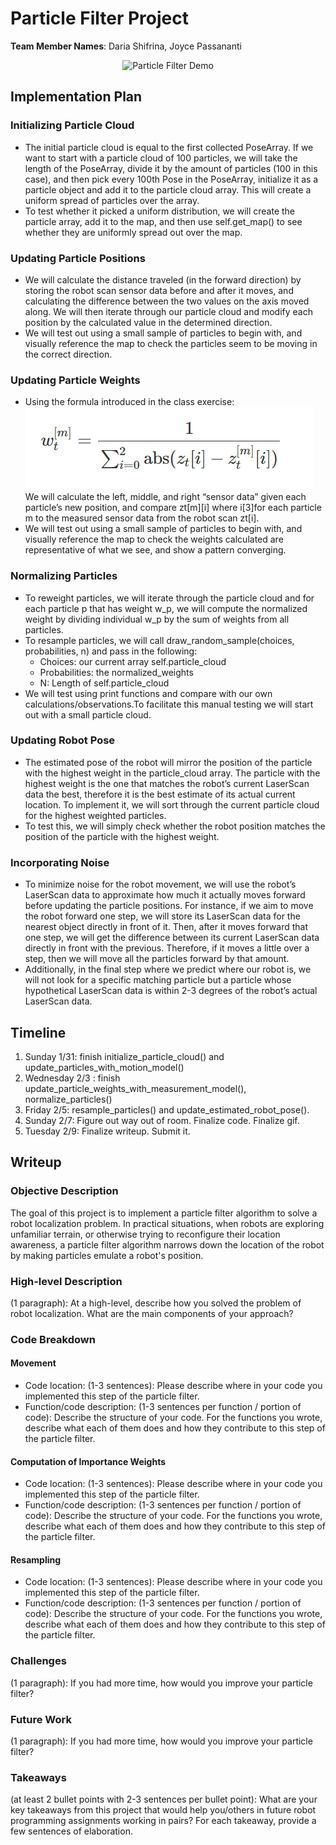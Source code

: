 
# Particle Filter Project
**Team Member Names**: Daria Shifrina, Joyce Passananti  

<p align="center">
  <img src="particlefilter.gif" alt="Particle Filter Demo"/>
</p>

## Implementation Plan

### Initializing Particle Cloud
- The initial particle cloud is equal to the first collected PoseArray. If we want to start with a particle cloud of 100 particles, we will take the length of the PoseArray, divide it by the amount of particles (100 in this case), and then pick every 100th Pose in the PoseArray, initialize it as a particle object and add it to the particle cloud array. This will create a uniform spread of particles over the array.
- To test whether it picked a uniform distribution, we will create the particle array, add it to the map, and then use self.get_map() to see whether they are uniformly spread out over the map. 

### Updating Particle Positions
- We will calculate the distance traveled (in the forward direction) by storing the robot scan sensor data before and after it moves, and calculating the difference between the two values on the axis moved along. We will then iterate through our particle cloud and modify each position by the calculated value in the determined direction.
- We will test out using a small sample of particles to begin with, and visually reference the map to check the particles seem to be moving in the correct direction.

### Updating Particle Weights
- Using the formula introduced in the class exercise:  
  ![equation](/equation.png)  
  We will calculate the left, middle, and right “sensor data” given each particle’s new position, and compare zt[m][i] where i[3]for each particle m to the measured sensor data from the robot scan zt[i]. 
- We will test out using a small sample of particles to begin with, and visually reference the map to check the weights calculated are representative of what we see, and show a pattern converging. 

### Normalizing Particles
- To reweight particles, we will iterate through the particle cloud and for each particle p that has weight w_p, we will compute the normalized weight by dividing individual w_p by the sum of weights from all particles.
- To resample particles, we will call draw_random_sample(choices, probabilities, n) and pass in the following:
    - Choices: our current array self.particle_cloud
    - Probabilities: the normalized_weights
    - N: Length of self.particle_cloud 
- We will test using print functions and compare with our own calculations/observations.To facilitate this manual testing we will start out with a small particle cloud.

### Updating Robot Pose
- The estimated pose of the robot will mirror the position of the particle with the highest weight in the particle_cloud array. The particle with the highest weight is the one that matches the robot’s current LaserScan data the best, therefore it is the best estimate of its actual current location. To implement it, we will sort through the current particle cloud for the highest weighted particles. 
- To test this, we will simply check whether the robot position matches the position of the particle with the highest weight.

### Incorporating Noise
- To minimize noise for the robot movement, we will use the robot’s LaserScan data to approximate how much it actually moves forward before updating the particle positions. For instance, if we aim to move the robot forward one step, we will store its LaserScan data for the nearest object directly in front of it. Then, after it moves forward that one step, we will get the difference between its current LaserScan data directly in front with the previous. Therefore, if it moves a little over a step, then we will move all the particles forward by that amount.
- Additionally, in the final step where we predict where our robot is, we will not look for a specific matching particle but a particle whose hypothetical LaserScan data is within 2-3 degrees of the robot’s actual LaserScan data.


## Timeline

1. Sunday 1/31: finish initialize_particle_cloud() and update_particles_with_motion_model()  
2. Wednesday 2/3 : finish update_particle_weights_with_measurement_model(), normalize_particles()  
3. Friday 2/5:  resample_particles() and update_estimated_robot_pose().  
4. Sunday 2/7: Figure out way out of room. Finalize code. Finalize gif.   
5. Tuesday 2/9: Finalize writeup. Submit it.  

## Writeup

### Objective Description

The goal of this project is to implement a particle filter algorithm to solve a robot localization problem. In practical situations, when robots are exploring unfamiliar terrain, or otherwise trying to reconfigure their location awareness, a particle filter algorithm narrows down the location of the robot by making particles emulate a robot's position.

### High-level Description

 (1 paragraph): At a high-level, describe how you solved the problem of robot localization. What are the main components of your approach?
 
### Code Breakdown

#### Movement

- Code location: (1-3 sentences): Please describe where in your code you implemented this step of the particle filter.
- Function/code description: (1-3 sentences per function / portion of code): Describe the structure of your code. For the functions you wrote, describe what each of them does and how they contribute to this step of the particle filter.

#### Computation of Importance Weights

- Code location: (1-3 sentences): Please describe where in your code you implemented this step of the particle filter.
- Function/code description: (1-3 sentences per function / portion of code): Describe the structure of your code. For the functions you wrote, describe what each of them does and how they contribute to this step of the particle filter.

#### Resampling

- Code location: (1-3 sentences): Please describe where in your code you implemented this step of the particle filter.
- Function/code description: (1-3 sentences per function / portion of code): Describe the structure of your code. For the functions you wrote, describe what each of them does and how they contribute to this step of the particle filter.

### Challenges

(1 paragraph): If you had more time, how would you improve your particle filter?

### Future Work

(1 paragraph): If you had more time, how would you improve your particle filter?

###  Takeaways

(at least 2 bullet points with 2-3 sentences per bullet point): What are your key takeaways from this project that would help you/others in future robot programming assignments working in pairs? For each takeaway, provide a few sentences of elaboration.

